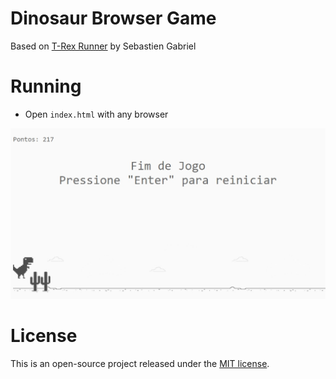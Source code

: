 # Dinosaur Browser Game
Based on [T-Rex Runner](https://trex-runner.com/) by Sebastien Gabriel

# Running
-   Open  `index.html` with any browser

![screenshot](screenshot.jpg?raw=true "screenshot")


# License
This is an open-source project released under the [MIT license](https://github.com/lvilleth/dino-game/blob/main/LICENSE).